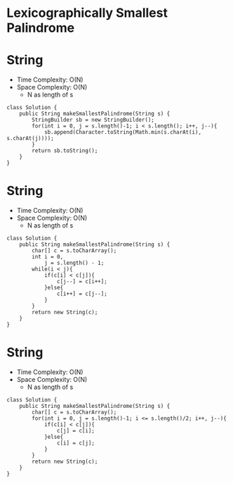 # Lexicographically Smallest Palindrome

# String

- Time Complexity: O(N)
- Space Complexity: O(N)
  - N as length of s

```
class Solution {
    public String makeSmallestPalindrome(String s) {
        StringBuilder sb = new StringBuilder();
        for(int i = 0, j = s.length()-1; i < s.length(); i++, j--){
            sb.append(Character.toString(Math.min(s.charAt(i), s.charAt(j))));
        }
        return sb.toString();
    }
}
```

# String

- Time Complexity: O(N)
- Space Complexity: O(N)
  - N as length of s

```
class Solution {
    public String makeSmallestPalindrome(String s) {
        char[] c = s.toCharArray();
        int i = 0,
            j = s.length() - 1;
        while(i < j){
            if(c[i] < c[j]){
                c[j--] = c[i++];
            }else{
                c[i++] = c[j--];
            }
        }
        return new String(c);
    }
}
```

# String

- Time Complexity: O(N)
- Space Complexity: O(N)
  - N as length of s

```
class Solution {
    public String makeSmallestPalindrome(String s) {
        char[] c = s.toCharArray();
        for(int i = 0, j = s.length()-1; i <= s.length()/2; i++, j--){
            if(c[i] < c[j]){
                c[j] = c[i];
            }else{
                c[i] = c[j];
            }
        }
        return new String(c);
    }
}
```
